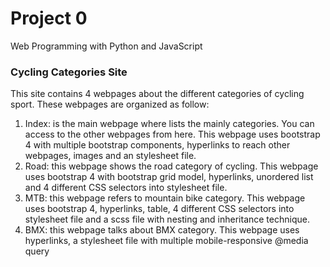 # Project 0

Web Programming with Python and JavaScript

### Cycling Categories Site

This site contains 4 webpages about the different categories of cycling sport. These webpages are organized as follow:

1. Index: is the main webpage where lists the mainly categories. You can access to the other webpages from here. This webpage uses bootstrap 4 with multiple bootstrap components, hyperlinks to reach other webpages, images and an stylesheet file.
1. Road: this webpage shows the road category of cycling. This webpage uses bootstrap 4 with bootstrap grid model, hyperlinks, unordered list and 4 different CSS selectors into stylesheet file.
1. MTB: this webpage refers to mountain bike category. This webpage uses bootstrap 4, hyperlinks, table, 4 different CSS selectors into stylesheet file and a scss file with nesting and inheritance technique.
1. BMX: this webpage talks about BMX category. This webpage uses hyperlinks, a stylesheet file with multiple mobile-responsive @media query 
